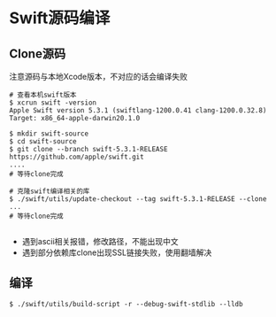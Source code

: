 # Swift源码编译

## Clone源码

注意源码与本地Xcode版本，不对应的话会编译失败

```shell
# 查看本机swift版本
$ xcrun swift -version
Apple Swift version 5.3.1 (swiftlang-1200.0.41 clang-1200.0.32.8)
Target: x86_64-apple-darwin20.1.0
```

```shell
$ mkdir swift-source
$ cd swift-source
$ git clone --branch swift-5.3.1-RELEASE https://github.com/apple/swift.git
....
# 等待clone完成

# 克隆swift编译相关的库
$ ./swift/utils/update-checkout --tag swift-5.3.1-RELEASE --clone
...
# 等待clone完成


```

* 遇到ascii相关报错，修改路径，不能出现中文
* 遇到部分依赖库clone出现SSL链接失败，使用翻墙解决

## 编译

```shell
$ ./swift/utils/build-script -r --debug-swift-stdlib --lldb
```

